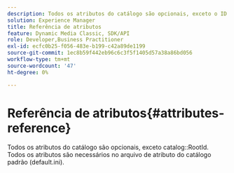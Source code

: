 ```yaml
---
description: Todos os atributos do catálogo são opcionais, exceto o ID raiz do catálogo. Todos os atributos são necessários no arquivo de atributo do catálogo padrão (default.ini).
solution: Experience Manager
title: Referência de atributos
feature: Dynamic Media Classic, SDK/API
role: Developer,Business Practitioner
exl-id: ecfc0b25-f056-483e-b199-c42a89de1199
source-git-commit: 1ec8b59f442eb96c6c3f5f1405d57a38a86bd056
workflow-type: tm+mt
source-wordcount: '47'
ht-degree: 0%

---
```


# Referência de atributos{#attributes-reference}

Todos os atributos do catálogo são opcionais, exceto catalog::RootId. Todos os atributos são necessários no arquivo de atributo do catálogo padrão (default.ini).
